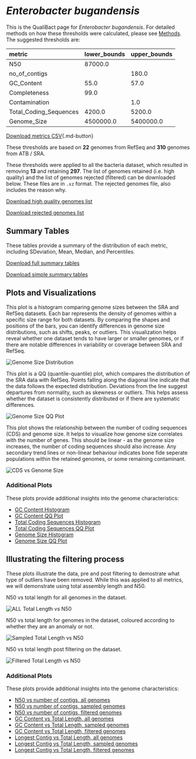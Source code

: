 # *Enterobacter bugandensis*

This is the QualiBact page for *Enterobacter bugandensis*. For detailed methods on how these thresholds were calculated, please see [Methods](../../methods.md).
The suggested thresholds are: 

| metric                 | lower_bounds   | upper_bounds   |
|:-----------------------|:---------------|:---------------|
| N50                    | 87000.0        |                |
| no_of_contigs          |                | 180.0          |
| GC_Content             | 55.0           | 57.0           |
| Completeness           | 99.0           |                |
| Contamination          |                | 1.0            |
| Total_Coding_Sequences | 4200.0         | 5200.0         |
| Genome_Size            | 4500000.0      | 5400000.0      |

[Download metrics CSV](Enterobacter_bugandensis_metrics.csv){.md-button}


These thresholds are based on **22** genomes from RefSeq and **310** genomes from ATB / SRA.

These thresholds were applied to all the bacteria dataset, which resulted in removing **13** and retaining **297**.
The list of genomes retained (i.e. high quality) and the list of genomes rejected (filtered) can be downloaded below. These files are in `.xz` format. The rejected genomes file, also includes the reason why.

[Download high quality genomes list](Enterobacter_bugandensis_high_quality_genomes.csv.xz)


[Download rejected genomes list](Enterobacter_bugandensis_filtered_out_genomes.csv.xz)



## Summary Tables
These tables provide a summary of the distribution of each metric, including SDeviation, Mean, Median, and Percentiles.

[Download full summary tables](summary.csv)

[Download simple summary tables](selected_summary.csv)

## Plots and Visualizations

This plot is a histogram comparing genome sizes between the SRA and RefSeq datasets. Each bar represents the density of genomes within a specific size range for both datasets. By comparing the shapes and positions of the bars, you can identify differences in genome size distributions, such as shifts, peaks, or outliers. This visualization helps reveal whether one dataset tends to have larger or smaller genomes, or if there are notable differences in variability or coverage between SRA and RefSeq.

![Genome Size Distribution](Genome_Size_refseq_histogram_kde.png)

This plot is a QQ (quantile-quantile) plot, which compares the distribution of the SRA data with RefSeq. Points falling along the diagonal line indicate that the data follows the expected distribution. Deviations from the line suggest departures from normality, such as skewness or outliers. This helps assess whether the dataset is consistently distributed or if there are systematic differences.

![Genome Size QQ Plot](Genome_Size_refseq_qqplot.png)

This plot shows the relationship between the number of coding sequences (CDS) and genome size. It helps to visualize how genome size correlates with the number of genes. This should be linear - as the genome size increases, the number of coding sequences should also increase. Any secondary trend lines or non-linear behaviour indicates bone fide seperate populations within the retained genomes, or some remaining contaminant. 

![CDS vs Genome Size](Enterobacter_bugandensis_CDS_vs_Genome_Size.png)

### Additional Plots

These plots provide additional insights into the genome characteristics:

- [GC Content Histogram](GC_Content_refseq_histogram_kde.png)
- [GC Content QQ Plot](GC_Content_refseq_qqplot.png)
- [Total Coding Sequences Histogram](Total_Coding_Sequences_refseq_histogram_kde.png)
- [Total Coding Sequences QQ Plot](Total_Coding_Sequences_refseq_qqplot.png)
- [Genome Size Histogram](Genome_Size_refseq_histogram_kde.png)
- [Genome Size QQ Plot](Genome_Size_refseq_qqplot.png)
## Illustrating the filtering process
These plots illustrate the data, pre and post filtering to demostrate what type of outliers have been removed. While this was applied to all metrics, we will demonstrate using total assembly length and N50.

N50 vs total length for all genomes in the dataset.

![ALL Total Length vs N50](Enterobacter_bugandensis_all_total_length_N50.png)

N50 vs total length for genomes in the dataset, coloured according to whether they are an anomaly or not.

![Sampled Total Length vs N50](Enterobacter_bugandensis_sample_total_length_N50.png)

N50 vs total length post filtering on the dataset.

![Filtered Total Length vs N50](Enterobacter_bugandensis_filt_total_length_N50.png)

### Additional Plots

These plots provide additional insights into the genome characteristics:

- [N50 vs number of contigs, all genomes](Enterobacter_bugandensis_all_N50_number.png)
- [N50 vs number of contigs, sampled genomes](Enterobacter_bugandensis_sample_N50_number.png)
- [N50 vs number of contigs, filtered genomes](Enterobacter_bugandensis_filt_N50_number.png)
- [GC Content vs Total Length, all genomes](Enterobacter_bugandensis_all_total_length_GC_Content.png)
- [GC Content vs Total Length, sampled genomes](Enterobacter_bugandensis_sample_total_length_GC_Content.png)
- [GC Content vs Total Length, filtered genomes](Enterobacter_bugandensis_filt_total_length_GC_Content.png)
- [Longest Contig vs Total Length, all genomes](Enterobacter_bugandensis_all_total_length_longest.png)
- [Longest Contig vs Total Length, sampled genomes](Enterobacter_bugandensis_sample_total_length_longest.png)
- [Longest Contig vs Total Length, filtered genomes](Enterobacter_bugandensis_filt_total_length_longest.png)
